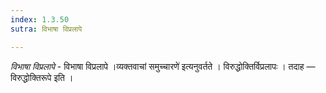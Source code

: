 ```yaml
---
index: 1.3.50
sutra: विभाषा विप्रलापे

---
```

_विभाषा विप्रलापे_ - विभाषा विप्रलापे ।व्यक्तवाचां समुच्चारणे॑ इत्यनुवर्तते । विरुद्धोक्तिर्विप्रलापः । तदाह —  विरुद्धोक्तिरूपे इति ।